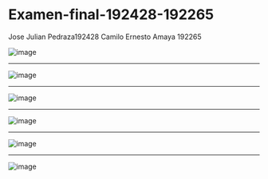 # Examen-final-192428-192265

Jose Julian Pedraza192428
Camilo Ernesto Amaya 192265


![image](https://github.com/user-attachments/assets/b13a464b-88dd-41bd-8ef7-11c6d885ff7d)


-------------------------------------------------
![image](https://github.com/user-attachments/assets/79cef5f3-fe2c-42f4-a638-d674d7dd227a)


-------------------------------------------------
![image](https://github.com/user-attachments/assets/c445fc3a-5623-49ed-982d-5e83f14df63f)


-------------------------------------------------
![image](https://github.com/user-attachments/assets/1e008701-47b3-484b-b307-3b807b52704b)

-------------------------------------------------

![image](https://github.com/user-attachments/assets/6e4e9e72-41a0-4476-a8dc-1e023a4f8018)

-------------------------------------------------

![image](https://github.com/user-attachments/assets/861fc5b1-f56c-427c-8441-718eefce818a)





